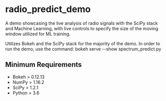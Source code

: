 # radio_predict_demo
A demo showcasing the live analysis of radio signals with the SciPy stack and Machine Learning, with live controls to specify the size of the moving window utilized for ML training.  

Utilizes Bokeh and the SciPy stack for the majority of the demo.  In order to run the demo, use the command: bokeh serve --show spectrum_predict.py


## Minimum Requirements

- Bokeh > 0.12.13
- NumPy > 1.16.2
- SciPy > 1.2.1
- Python > 3.6
